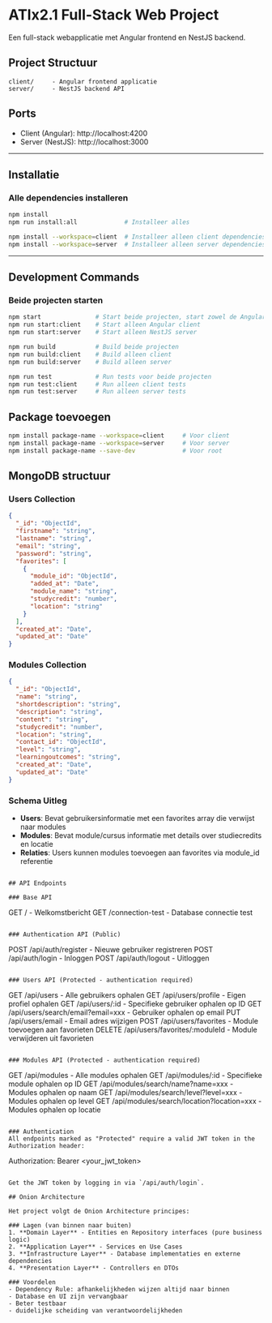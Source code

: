 # ATIx2.1 Full-Stack Web Project
Een full-stack webapplicatie met Angular frontend en NestJS backend.

## Project Structuur
```
client/     - Angular frontend applicatie
server/     - NestJS backend API
```
## Ports
- Client (Angular): http://localhost:4200
- Server (NestJS): http://localhost:3000

---

## Installatie
### Alle dependencies installeren
```bash
npm install
npm run install:all             # Installeer alles

npm install --workspace=client  # Installeer alleen client dependencies
npm install --workspace=server  # Installeer alleen server dependencies
```

---

## Development Commands
### Beide projecten starten
```bash
npm start               # Start beide projecten, start zowel de Angular client als de NestJS server development mode
npm run start:client    # Start alleen Angular client
npm run start:server    # Start alleen NestJS server

npm run build           # Build beide projecten
npm run build:client    # Build alleen client
npm run build:server    # Build alleen server

npm run test            # Run tests voor beide projecten
npm run test:client     # Run alleen client tests
npm run test:server     # Run alleen server tests
```

## Package toevoegen
```bash
npm install package-name --workspace=client     # Voor client
npm install package-name --workspace=server     # Voor server
npm install package-name --save-dev             # Voor root
```

## MongoDB structuur

### Users Collection
```json
{
  "_id": "ObjectId",
  "firstname": "string",
  "lastname": "string", 
  "email": "string",
  "password": "string",
  "favorites": [
    {
      "module_id": "ObjectId",
      "added_at": "Date",
      "module_name": "string",
      "studycredit": "number",
      "location": "string"
    }
  ],
  "created_at": "Date",
  "updated_at": "Date"
}
```

### Modules Collection
```json
{
  "_id": "ObjectId",
  "name": "string",
  "shortdescription": "string",
  "description": "string", 
  "content": "string",
  "studycredit": "number",
  "location": "string",
  "contact_id": "ObjectId",
  "level": "string",
  "learningoutcomes": "string",
  "created_at": "Date",
  "updated_at": "Date"
}
```

### Schema Uitleg
- **Users**: Bevat gebruikersinformatie met een favorites array die verwijst naar modules
- **Modules**: Bevat module/cursus informatie met details over studiecredits en locatie
- **Relaties**: Users kunnen modules toevoegen aan favorites via module_id referentie

```

## API Endpoints

### Base API
```
GET /                                           - Welkomstbericht
GET /connection-test                            - Database connectie test
```

### Authentication API (Public)
```
POST /api/auth/register                         - Nieuwe gebruiker registreren
POST /api/auth/login                            - Inloggen
POST /api/auth/logout                           - Uitloggen
```

### Users API (Protected - authentication required)
```
GET /api/users                                  - Alle gebruikers ophalen
GET /api/users/profile                          - Eigen profiel ophalen
GET /api/users/:id                              - Specifieke gebruiker ophalen op ID
GET /api/users/search/email?email=xxx           - Gebruiker ophalen op email
PUT /api/users/email                            - Email adres wijzigen
POST /api/users/favorites                       - Module toevoegen aan favorieten
DELETE /api/users/favorites/:moduleId           - Module verwijderen uit favorieten
```

### Modules API (Protected - authentication required)
```
GET /api/modules                                - Alle modules ophalen
GET /api/modules/:id                            - Specifieke module ophalen op ID
GET /api/modules/search/name?name=xxx           - Modules ophalen op naam
GET /api/modules/search/level?level=xxx         - Modules ophalen op level
GET /api/modules/search/location?location=xxx   - Modules ophalen op locatie
```

### Authentication
All endpoints marked as "Protected" require a valid JWT token in the Authorization header:
```
Authorization: Bearer <your_jwt_token>
```

Get the JWT token by logging in via `/api/auth/login`.

## Onion Architecture

Het project volgt de Onion Architecture principes:

### Lagen (van binnen naar buiten)
1. **Domain Layer** - Entities en Repository interfaces (pure business logic)
2. **Application Layer** - Services en Use Cases 
3. **Infrastructure Layer** - Database implementaties en externe dependencies
4. **Presentation Layer** - Controllers en DTOs

### Voordelen
- Dependency Rule: afhankelijkheden wijzen altijd naar binnen
- Database en UI zijn vervangbaar  
- Beter testbaar
- duidelijke scheiding van verantwoordelijkheden